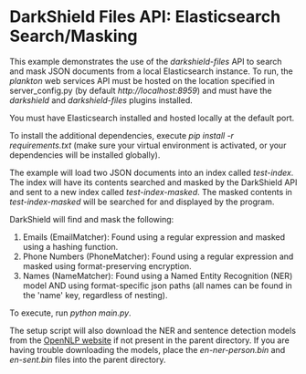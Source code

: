 # DarkShield Files API: Elasticsearch Search/Masking

This example demonstrates the use of the *darkshield-files* API to search and mask JSON
documents from a local Elasticsearch instance. To run, the *plankton* web services API must be hosted on 
the location specified in server_config.py (by default *http://localhost:8959*) and must have the *darkshield* and *darkshield-files* plugins 
installed.

You must have Elasticsearch installed and hosted locally at the default port.

To install the additional dependencies, execute *pip install -r requirements.txt* 
(make sure your virtual environment is activated, or your dependencies will 
be installed globally).

The example will load two JSON documents into an index called *test-index*.
The index will have its contents searched and masked by the DarkShield API and sent to a new index
called *test-index-masked*.
The masked contents in *test-index-masked* will be searched for and displayed by the program.

DarkShield will find and mask the following:

1. Emails (EmailMatcher): Found using a regular expression and masked using a hashing
function.
2. Phone Numbers (PhoneMatcher): Found using a regular expression and masked using
format-preserving encryption.
3. Names (NameMatcher): Found using a Named Entity Recognition (NER) model AND using
format-specific json paths (all names can be found in the 'name' key, regardless
of nesting).

To execute, run *python main.py*.

The setup script will also download the NER and sentence detection models from 
the [OpenNLP website](http://opennlp.sourceforge.net/models-1.5/) if not present 
in the parent directory. If you are having trouble downloading the models, place 
the *en-ner-person.bin* and *en-sent.bin* files into the parent directory.